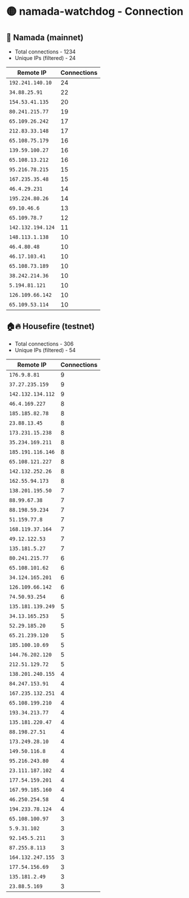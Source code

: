 # 🟡 namada-watchdog - Connection

## 🚀 Namada (mainnet)
- Total connections - 1234
- Unique IPs (filtered) - 24

| Remote IP | Connections |
|-----------|-------------|
| `192.241.140.10` | 24 |
| `34.88.25.91` | 22 |
| `154.53.41.135` | 20 |
| `80.241.215.77` | 19 |
| `65.109.26.242` | 17 |
| `212.83.33.148` | 17 |
| `65.108.75.179` | 16 |
| `139.59.100.27` | 16 |
| `65.108.13.212` | 16 |
| `95.216.78.215` | 15 |
| `167.235.35.48` | 15 |
| `46.4.29.231` | 14 |
| `195.224.80.26` | 14 |
| `69.10.46.6` | 13 |
| `65.109.78.7` | 12 |
| `142.132.194.124` | 11 |
| `148.113.1.138` | 10 |
| `46.4.80.48` | 10 |
| `46.17.103.41` | 10 |
| `65.108.73.189` | 10 |
| `38.242.214.36` | 10 |
| `5.194.81.121` | 10 |
| `126.109.66.142` | 10 |
| `65.109.53.114` | 10 |

## 🏠🔥 Housefire (testnet)

- Total connections - 306
- Unique IPs (filtered) - 54

| Remote IP | Connections |
|-----------|-------------|
| `176.9.8.81` | 9 |
| `37.27.235.159` | 9 |
| `142.132.134.112` | 9 |
| `46.4.169.227` | 8 |
| `185.185.82.78` | 8 |
| `23.88.13.45` | 8 |
| `173.231.15.238` | 8 |
| `35.234.169.211` | 8 |
| `185.191.116.146` | 8 |
| `65.108.121.227` | 8 |
| `142.132.252.26` | 8 |
| `162.55.94.173` | 8 |
| `138.201.195.50` | 7 |
| `88.99.67.38` | 7 |
| `88.198.59.234` | 7 |
| `51.159.77.8` | 7 |
| `168.119.37.164` | 7 |
| `49.12.122.53` | 7 |
| `135.181.5.27` | 7 |
| `80.241.215.77` | 6 |
| `65.108.101.62` | 6 |
| `34.124.165.201` | 6 |
| `126.109.66.142` | 6 |
| `74.50.93.254` | 6 |
| `135.181.139.249` | 5 |
| `34.13.165.253` | 5 |
| `52.29.185.20` | 5 |
| `65.21.239.120` | 5 |
| `185.100.10.69` | 5 |
| `144.76.202.120` | 5 |
| `212.51.129.72` | 5 |
| `138.201.240.155` | 4 |
| `84.247.153.91` | 4 |
| `167.235.132.251` | 4 |
| `65.108.199.210` | 4 |
| `193.34.213.77` | 4 |
| `135.181.220.47` | 4 |
| `88.198.27.51` | 4 |
| `173.249.28.10` | 4 |
| `149.50.116.8` | 4 |
| `95.216.243.80` | 4 |
| `23.111.187.102` | 4 |
| `177.54.159.201` | 4 |
| `167.99.185.160` | 4 |
| `46.250.254.58` | 4 |
| `194.233.78.124` | 4 |
| `65.108.100.97` | 3 |
| `5.9.31.102` | 3 |
| `92.145.5.211` | 3 |
| `87.255.8.113` | 3 |
| `164.132.247.155` | 3 |
| `177.54.156.69` | 3 |
| `135.181.2.49` | 3 |
| `23.88.5.169` | 3 |

